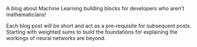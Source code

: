 
A blog about Machine Learning building blocks for developers who aren't mathematicians!

Each blog post will be short and act as a pre-requisite for subsequent posts. Starting with weighted sums to build the foundations for explaining the workings of neural networks are beyond.

